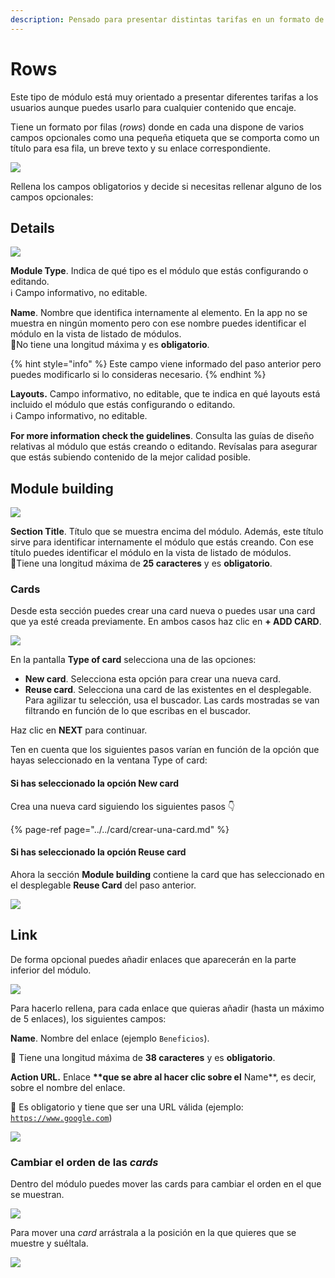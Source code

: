 ```yaml
---
description: Pensado para presentar distintas tarifas en un formato de filas.
---
```


# Rows

Este tipo de módulo está muy orientado a presentar diferentes tarifas a los usuarios aunque puedes usarlo para cualquier contenido que encaje.

Tiene un formato por filas \(_rows_\) donde en cada una dispone de varios campos opcionales como una pequeña etiqueta que se comporta como un título para esa fila, un breve texto y su enlace correspondiente.

![](../../.gitbook/assets/rows_module.png)

Rellena los campos obligatorios y decide si necesitas rellenar alguno de los campos opcionales:

## Details

![](../../.gitbook/assets/details_module-1-.png)

**Module Type**. Indica de qué tipo es el módulo que estás configurando o editando.  
ℹ Campo informativo, no editable.

**Name**. Nombre que identifica internamente al elemento. En la app no se muestra en ningún momento pero con ese nombre puedes identificar el módulo en la vista de listado de módulos.  
🔅No tiene una longitud máxima y es **obligatorio**.

{% hint style="info" %}
Este campo viene informado del paso anterior pero puedes modificarlo si lo consideras necesario.
{% endhint %}

**Layouts.** Campo informativo, no editable, que te indica en qué layouts está incluido el módulo que estás configurando o editando.  
ℹ Campo informativo, no editable.

**For more information check the guidelines**. Consulta las guías de diseño relativas al módulo que estás creando o editando. Revísalas para asegurar que estás subiendo contenido de la mejor calidad posible.

## Module building

![](../../.gitbook/assets/module_building.png)

**Section Title**. Título que se muestra encima del módulo. Además, este título sirve para identificar internamente el módulo que estás creando. Con ese título puedes identificar el módulo en la vista de listado de módulos.  
🔅Tiene una longitud máxima de **25 caracteres** y es **obligatorio**.

### Cards

Desde esta sección puedes crear una card nueva o puedes usar una card que ya esté creada previamente. En ambos casos haz clic en **+ ADD CARD**.

![](../../.gitbook/assets/type_of_card.png)

En la pantalla **Type of card** selecciona una de las opciones:

* **New card**. Selecciona esta opción para crear una nueva card. 
* **Reuse card**. Selecciona una card de las existentes en el desplegable.  Para agilizar tu selección, usa el buscador. Las cards mostradas se van filtrando en función de lo que escribas en el buscador.

Haz clic en **NEXT** para continuar.

Ten en cuenta que los siguientes pasos varían en función de la opción que hayas seleccionado en la ventana Type of card:

#### Si has seleccionado la opción **New card**

Crea una nueva card siguiendo los siguientes pasos 👇

{% page-ref page="../../card/crear-una-card.md" %}

#### Si has seleccionado la opción Reuse card

Ahora la sección **Module building** contiene la card que has seleccionado en el desplegable **Reuse Card** del paso anterior.

![](../../.gitbook/assets/reuse_card_add.png)

## Link

De forma opcional puedes añadir enlaces que aparecerán en la parte inferior del módulo.

![](../../.gitbook/assets/link_module.png)

Para hacerlo rellena, para cada enlace que quieras añadir \(hasta un máximo de 5 enlaces\), los siguientes campos:

**Name**. Nombre del enlace \(ejemplo `Beneficios`\).

🔅 Tiene una longitud máxima de **38 caracteres** y es **obligatorio**.

**Action URL.** Enlace **\*\*que se abre al hacer clic sobre el** Name\*\*, es decir, sobre el nombre del enlace.

🔅 Es obligatorio y tiene que ser una URL válida \(ejemplo: [`https://www.google.com`](https://www.google.com)\)

![](../../.gitbook/assets/link_module_app.png)

### Cambiar el orden de las _cards_

Dentro del módulo puedes mover las cards para cambiar el orden en el que se muestran.

![](../../.gitbook/assets/drag-and-drop.png)

Para mover una _card_ arrástrala a la posición en la que quieres que se muestre y suéltala.

![](../../.gitbook/assets/drag-and-drop_demo.gif)

